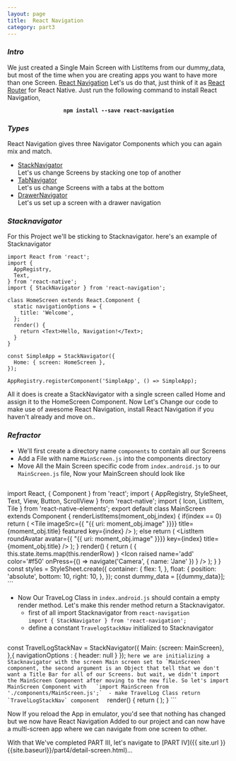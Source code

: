 ```yaml
---
layout: page
title:  React Navigation
category: part3
---
```


### _Intro_
We just created a Single Main Screen with ListItems from our dummy_data, but most of the time when you are creating apps you want to have more than one Screen. [React Navigation](https://github.com/react-community/react-navigation) Let's us do that, just think of it as [React Router](https://github.com/ReactTraining/react-router) for React Native. Just run the following command to install React Navigation,
<center><strong><code>npm install --save react-navigation</code></strong></center>



### _Types_
React Navigation gives three Navigator Components which you can again mix and match.
* [StackNavigator](https://reactnavigation.org/docs/navigators/stack#StackNavigator)  
	Let's us change Screens by stacking one top of another
* [TabNavigator](https://reactnavigation.org/docs/navigators/tab#TabNavigator)  
	Let's us change Screens with a tabs at the bottom
* [DrawerNavigator](https://reactnavigation.org/docs/navigators/drawer#DrawerNavigator)  
	Let's us set up a screen with a drawer navigation

### _Stacknavigator_
For this Project we'll be sticking to Stacknavigator. here's an example of Stacknavigator
```
import React from 'react';
import {
  AppRegistry,
  Text,
} from 'react-native';
import { StackNavigator } from 'react-navigation';

class HomeScreen extends React.Component {
  static navigationOptions = {
    title: 'Welcome',
  };
  render() {
    return <Text>Hello, Navigation!</Text>;
  }
}

const SimpleApp = StackNavigator({
  Home: { screen: HomeScreen },
});

AppRegistry.registerComponent('SimpleApp', () => SimpleApp);
```
All it does is create a StackNavigator with a single screen called Home and assign it to the HomeScreen Component. Now Let's Change our code to make use of awesome React Navigation, install React Navigation if you haven't already and move on..


### _Refractor_  
* We'll first create a directory name `components` to contain all our Screens
* Add a File with name `MainScreen.js` into the components directory
* Move All the Main Screen specific code from `index.android.js` to our `MainScreen.js` file, Now your MainScreen should look like
	```
import React, { Component } from 'react';
import {
  AppRegistry,
  StyleSheet,
  Text,
  View,
  Button,
  ScrollView
} from 'react-native';
import { Icon, ListItem, Tile } from 'react-native-elements';
export default class MainScreen extends Component {
  renderListItems(moment_obj,index) {
    if(index == 0)
      return (
          <Tile
            imageSrc={{ "{{ uri: moment_obj.image" }}}}
            title={moment_obj.title}
            featured
            key={index}
          />
      );
    else
      return (
        <ListItem
          roundAvatar
          avatar={{ "{{ uri: moment_obj.image" }}}}
          key={index}
          title={moment_obj.title}
        />
      );
  }
  render() {
    return (
      <View style={styles.container}>
          <ScrollView>
          {
            this.state.items.map(this.renderRow)
          }
          </ScrollView>
        <View style={styles.float}>
          <Icon raised name='add' color='#f50' onPress={() =>
            navigate('Camera', { name: 'Jane' })
          } />
        </View>
      </View>
    );
  }
}
const styles = StyleSheet.create({
  container: {
    flex: 1,
  },
  float: {
    position: 'absolute',
    bottom: 10,
    right: 10,
  },
});
  const dummy_data = [{dummy_data}];
	```
* Now Our TraveLog Class in `index.android.js` should contain a empty render method. Let's make this render method return a Stacknavigator.
	- first of all import Stacknavigator from `react-navigation`  
		`import { StackNavigator } from 'react-navigation';`
	- define a constant `TravelogStackNav` initialized to Stacknavigator
		```
const TravelLogStackNav = StackNavigator({
	Main: {screen: MainScreen},
},{
  navigationOptions : {
    header: null
  }
});
		```
		here we are initializing a Stacknavigator with the screen Main screen set to `MainScreen` component, the second argument is an Object that tell that we don't want a Title Bar for all of our Screens. but wait, we didn't import the MainScreen Component after moving to the new file. So let's import MainScreen Component with  
			`import MainScreen from './components/MainScreen.js';` 
	- make TravelLog Class return `TravelLogStackNav` component  
	```
render() {
	return (
		<TravelLogStackNav />
	);
}
	```  

Now If you reload the App in emulator, you'd see that nothing has changed but we now have React Navigation Added to our project and can now have a multi-screen app where we can navigate from one screen to other.  

With that We've completed PART III, let's navigate to [PART IV]({{ site.url }}{{site.baseurl}}/part4/detail-screen.html)...